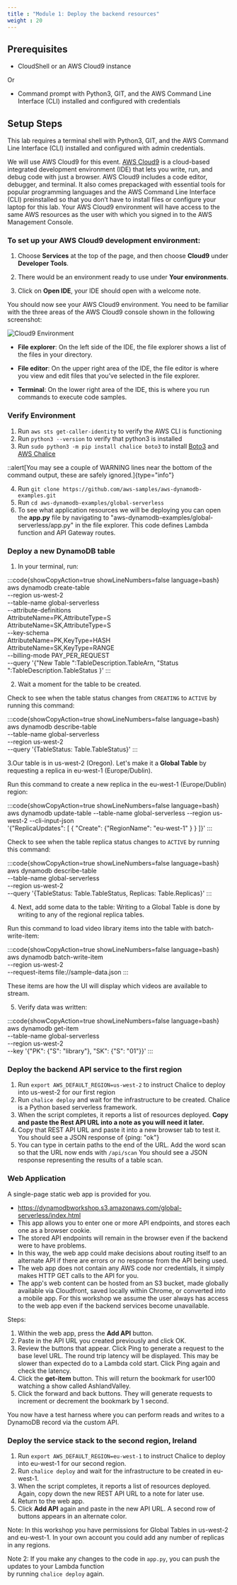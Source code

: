 ```yaml
---
title : "Module 1: Deploy the backend resources"
weight : 20
---
```




## Prerequisites
* CloudShell or an AWS Cloud9 instance

Or

* Command prompt with Python3, GIT, and the AWS Command Line Interface (CLI) installed and configured with credentials

## Setup Steps
This lab requires a terminal shell with Python3, GIT, and the AWS Command Line Interface (CLI) installed and configured with admin credentials.

We will use AWS Cloud9 for this event. [AWS Cloud9](https://aws.amazon.com/cloud9/) is a cloud-based integrated development environment (IDE) that lets you write, run, and debug code with just a browser. AWS Cloud9 includes a code editor, debugger, and terminal. It also comes prepackaged with essential tools for popular programming languages and the AWS Command Line Interface (CLI) preinstalled so that you don’t have to install files or configure your laptop for this lab. Your AWS Cloud9 environment will have access to the same AWS resources as the user with which you signed in to the AWS Management Console.

### To set up your AWS Cloud9 development environment:

1. Choose **Services** at the top of the page, and then choose **Cloud9** under **Developer Tools**.
   
2. There would be an environment ready to use under **Your environments**.

3. Click on **Open IDE**, your IDE should open with a welcome note.

You should now see your AWS Cloud9 environment. You need to be familiar with the three areas of the AWS Cloud9 console shown in the following screenshot:

![Cloud9 Environment](/static/images/global-serverless-application/module_1/cloud9-environment.png)

- **File explorer**: On the left side of the IDE, the file explorer shows a list of the files in your directory.
  
- **File editor**: On the upper right area of the IDE, the file editor is where you view and edit files that you’ve selected in the file explorer.
  
- **Terminal**: On the lower right area of the IDE, this is where you run commands to execute code samples.

### Verify Environment
1. Run ```aws sts get-caller-identity``` to verify the AWS CLI is functioning
2. Run ```python3 --version``` to verify that python3 is installed
3. Run ```sudo python3 -m pip install chalice boto3``` to install [Boto3](https://boto3.amazonaws.com/v1/documentation/api/latest/index.html) and [AWS Chalice](https://github.com/aws/chalice)

::alert[You may see a couple of WARNING lines near the bottom of the command output, these are safely ignored.]{type="info"}

4. Run ```git clone https://github.com/aws-samples/aws-dynamodb-examples.git```
5. Run ```cd aws-dynamodb-examples/global-serverless```
6. To see what application resources we will be deploying you can open the **app.py** file by navigating to "aws-dynamodb-examples/global-serverless/app.py" in the file explorer. This code defines Lambda function and API Gateway routes.

### Deploy a new DynamoDB table
1. In your terminal, run:

:::code{showCopyAction=true showLineNumbers=false language=bash}
aws dynamodb create-table \
  --region us-west-2 \
  --table-name global-serverless \
  --attribute-definitions \
    AttributeName=PK,AttributeType=S \
    AttributeName=SK,AttributeType=S \
  --key-schema \
    AttributeName=PK,KeyType=HASH \
    AttributeName=SK,KeyType=RANGE \
  --billing-mode PAY_PER_REQUEST \
  --query '{"New Table ":TableDescription.TableArn, 
            "Status    ":TableDescription.TableStatus }'
:::

2. Wait a moment for the table to be created. 

Check to see when the table status changes from `CREATING` to `ACTIVE` by 
running this command:

:::code{showCopyAction=true showLineNumbers=false language=bash}
aws dynamodb describe-table \
  --table-name global-serverless \
  --region us-west-2 \
  --query '{TableStatus: Table.TableStatus}'
:::

3.Our table is in us-west-2 (Oregon). 
Let's make it a **Global Table** by requesting a replica in eu-west-1 (Europe/Dublin).

Run this command to create a new replica in the eu-west-1 (Europe/Dublin) 
region:

:::code{showCopyAction=true showLineNumbers=false language=bash}
aws dynamodb update-table --table-name global-serverless --region us-west-2 --cli-input-json  \
'{"ReplicaUpdates": [
    {
        "Create": {"RegionName": "eu-west-1" }
        }
    ]}'
:::

Check to see when the table replica status changes to `ACTIVE` by 
running this command:

:::code{showCopyAction=true showLineNumbers=false language=bash}
aws dynamodb describe-table \
  --table-name global-serverless \
  --region us-west-2 \
  --query '{TableStatus: Table.TableStatus,
               Replicas: Table.Replicas}'
:::

4. Next, add some data to the table:
Writing to a Global Table is done by writing to any of the regional replica tables.

Run this command to load video library items into the table with 
batch-write-item:

:::code{showCopyAction=true showLineNumbers=false language=bash}
aws dynamodb batch-write-item \
  --region us-west-2 \
  --request-items file://sample-data.json
:::

These items are how the UI will display which videos are available to stream.


5. Verify data was written:

:::code{showCopyAction=true showLineNumbers=false language=bash}
aws dynamodb get-item \
  --table-name global-serverless \
  --region us-west-2 \
  --key '{"PK": {"S": "library"}, "SK": {"S": "01"}}'
:::

### Deploy the backend API service to the first region

1. Run ```export AWS_DEFAULT_REGION=us-west-2``` to instruct Chalice to deploy into us-west-2 for our first region
2. Run ```chalice deploy``` and wait for the infrastructure to be created. Chalice is a Python based serverless framework.
3. When the script completes, it reports a list of resources deployed. **Copy and paste the Rest API URL into a note as you will need it later.**
4. Copy that REST API URL and paste it into a new browser tab to test it. You should see a JSON response of {ping: "ok"}
5. You can type in certain paths to the end of the URL. Add the word scan so that the URL now ends with ```/api/scan```
 You should see a JSON response representing the results of a table scan.

### Web Application
A single-page static web app is provided for you. 
 * https://dynamodbworkshop.s3.amazonaws.com/global-serverless/index.html
 * This app allows you to enter one or more API endpoints, and stores each one as a browser cookie.  
 * The stored API endpoints will remain in the browser even if the backend were to have problems.  
 * In this way, the web app could make decisions about routing itself to an alternate API if there are errors or no response from the API being used.  
 * The web app does not contain any AWS code nor credentials, it simply makes HTTP GET calls to the API for you.
* The app's web content can be hosted from an S3 bucket, made globally available via Cloudfront, saved locally within Chrome, or converted into a mobile app. For this workshop we assume the user always has access to the web app even if the backend services become unavailable.

Steps:
1. Within the web app, press the **Add API** button.  
2. Paste in the API URL you created previously and click OK.
3. Review the buttons that appear. Click Ping to generate a request to the base level URL. 
The round trip latency will be displayed.  This may be slower than expected do to a Lambda cold start. 
Click Ping again and check the latency.
4. Click the **get-item** button. This will return the bookmark for user100 watching a show called AshlandValley.
5. Click the forward and back buttons. They will generate requests to increment or decrement the bookmark by 1 second.

You now have a test harness where you can perform reads and writes to a DynamoDB record via the custom API.

### Deploy the service stack to the second region, Ireland
1. Run ```export AWS_DEFAULT_REGION=eu-west-1``` to instruct Chalice to deploy into eu-west-1 for our second region.
2. Run ```chalice deploy``` and wait for the infrastructure to be created in eu-west-1.
3. When the script completes, it reports a list of resources deployed. Again, copy down the new REST API URL to a note for later use.
4. Return to the web app.
5. Click **Add API** again and paste in the new API URL. A second row of buttons appears in an alternate color.

Note: In this workshop you have permissions for Global Tables in us-west-2 and eu-west-1. 
In your own account you could add any number of replicas in any regions.

Note 2: If you make any changes to the code in ```app.py```, you can push the updates to your Lambda function  
by running ```chalice deploy``` again.
